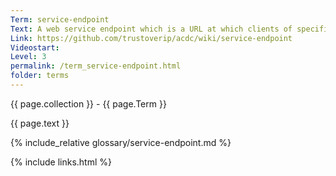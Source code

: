 ```yaml
---
Term: service-endpoint
Text: A web service endpoint which is a URL at which clients of specific service can get access to the service.
Link: https://github.com/trustoverip/acdc/wiki/service-endpoint
Videostart: 
Level: 3
permalink: /term_service-endpoint.html
folder: terms
---
```


{{ page.collection }} - {{ page.Term }}

   {{ page.text }}

{% include_relative glossary/service-endpoint.md %}

 {% include links.html %} 
